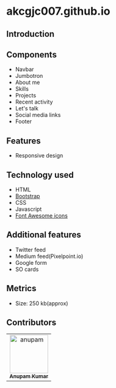 # akcgjc007.github.io

## Introduction

## Components
 - Navbar
 - Jumbotron
 - About me
 - Skills
 - Projects
 - Recent activity
 - Let's talk
 - Social media links
 - Footer 

## Features
 - Responsive design

## Technology used
 - HTML
 - [Bootstrap](https://getbootstrap.com/)
 - CSS
 - Javascript
 - [Font Awesome icons](https://fontawesome.com/)

## Additional features
 - Twitter feed
 - Medium feed(Pixelpoint.io)
 - Google form
 - SO cards

## Metrics
 - Size: 250 kb(approx)

## Contributors
<table><tr><td align="center">
        <a href="https://github.com/akcgjc007">
            <img src="https://avatars2.githubusercontent.com/u/56300182" width="100;" alt="anupam"/>
            <br />
            <sub><b>Anupam Kumar</b></sub>
        </a>
    </td></tr>
</table>

